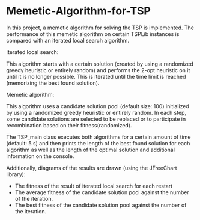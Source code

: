 Memetic-Algorithm-for-TSP
=========================
In this project, a memetic algorithm for solving the TSP is implemented. The performance of this memetic algorithm on certain TSPLib instances is compared with an iterated local search algorithm.

Iterated local search:

This algorithm starts with a certain solution (created by using a randomized greedy heuristic or entirely random) and performs the 2-opt heuristic on it until it is no longer possible. This is iterated until the time limit is reached (memorizing the best found solution).

Memetic algorithm:

This algorithm uses a candidate solution pool (default size: 100) initialized by using a randomized greedy heuristic or entirely random. In each step, some candidate solutions are selected to be replaced or to participate in recombination based on their fitness(randomized).

The TSP_main class executes both algorithms for a certain amount of time (default: 5 s) and then prints the length of the best found solution for each algorithm as well as the length of the optimal solution and additional information on the console. 

Additionally, diagrams of the results are drawn (using the JFreeChart library): 
- The fitness of the result of iterated local search for each restart
- The average fitness of the candidate solution pool against the number of the iteration.
- The best fitness of the candidate solution pool against the number of the iteration.
